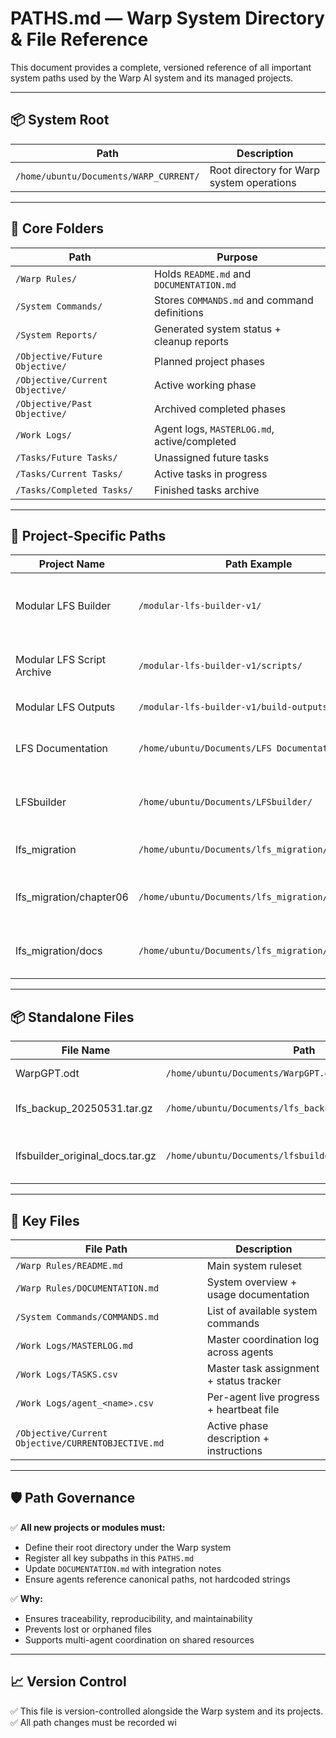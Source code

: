 # PATHS.md — Warp System Directory & File Reference

This document provides a complete, versioned reference of all important system paths used by the Warp AI system and its managed projects.

---

## 📦 System Root

| Path                                           | Description                                  |
|------------------------------------------------|---------------------------------------------|
| `/home/ubuntu/Documents/WARP_CURRENT/`         | Root directory for Warp system operations    |

---

## 📂 Core Folders

| Path                                           | Purpose                                     |
|------------------------------------------------|---------------------------------------------|
| `/Warp Rules/`                                 | Holds `README.md` and `DOCUMENTATION.md`    |
| `/System Commands/`                            | Stores `COMMANDS.md` and command definitions |
| `/System Reports/`                             | Generated system status + cleanup reports   |
| `/Objective/Future Objective/`                 | Planned project phases                      |
| `/Objective/Current Objective/`                | Active working phase                        |
| `/Objective/Past Objective/`                   | Archived completed phases                   |
| `/Work Logs/`                                  | Agent logs, `MASTERLOG.md`, active/completed|
| `/Tasks/Future Tasks/`                         | Unassigned future tasks                     |
| `/Tasks/Current Tasks/`                        | Active tasks in progress                    |
| `/Tasks/Completed Tasks/`                      | Finished tasks archive                      |

---

## 📂 Project-Specific Paths

| Project Name               | Path Example                                       | Notes                                      |
|----------------------------|----------------------------------------------------|--------------------------------------------|
| Modular LFS Builder        | `/modular-lfs-builder-v1/`                         | Contains modular scripts, configs, outputs |
| Modular LFS Script Archive | `/modular-lfs-builder-v1/scripts/`                 | Stores chapter-by-chapter automation       |
| Modular LFS Outputs        | `/modular-lfs-builder-v1/build-outputs/`           | Built artifacts and logs                   |
| LFS Documentation          | `/home/ubuntu/Documents/LFS Documentation/`         | Core LFS system documentation and guides   |
| LFSbuilder                | `/home/ubuntu/Documents/LFSbuilder/`               | Build automation and tooling for LFS       |
| lfs_migration             | `/home/ubuntu/Documents/lfs_migration/`            | Migration tools and chapter documentation  |
| lfs_migration/chapter06   | `/home/ubuntu/Documents/lfs_migration/chapter06/`  | Chapter 6 build scripts and documentation  |
| lfs_migration/docs        | `/home/ubuntu/Documents/lfs_migration/docs/`       | Core documentation and access rules        |

---

## 📦 Standalone Files

| File Name                     | Path                                              | Purpose                                    |
|------------------------------|---------------------------------------------------|---------------------------------------------|
| WarpGPT.odt                 | `/home/ubuntu/Documents/WarpGPT.odt`              | Warp system documentation                   |
| lfs_backup_20250531.tar.gz  | `/home/ubuntu/Documents/lfs_backup_20250531.tar.gz` | LFS system backup from May 31, 2025        |
| lfsbuilder_original_docs.tar.gz | `/home/ubuntu/Documents/lfsbuilder_original_docs.tar.gz` | Original LFSbuilder documentation archive |

---

## 📄 Key Files

| File Path                                              | Description                                  |
|--------------------------------------------------------|---------------------------------------------|
| `/Warp Rules/README.md`                                | Main system ruleset                         |
| `/Warp Rules/DOCUMENTATION.md`                         | System overview + usage documentation       |
| `/System Commands/COMMANDS.md`                         | List of available system commands           |
| `/Work Logs/MASTERLOG.md`                              | Master coordination log across agents       |
| `/Work Logs/TASKS.csv`                                 | Master task assignment + status tracker     |
| `/Work Logs/agent_<name>.csv`                          | Per-agent live progress + heartbeat file    |
| `/Objective/Current Objective/CURRENTOBJECTIVE.md`     | Active phase description + instructions     |

---

## 🛡 Path Governance

✅ **All new projects or modules must:**
- Define their root directory under the Warp system
- Register all key subpaths in this `PATHS.md`
- Update `DOCUMENTATION.md` with integration notes
- Ensure agents reference canonical paths, not hardcoded strings

✅ **Why:**
- Ensures traceability, reproducibility, and maintainability
- Prevents lost or orphaned files
- Supports multi-agent coordination on shared resources

---

## 📈 Version Control

✅ This file is version-controlled alongside the Warp system and its projects.
✅ All path changes must be recorded wi




